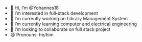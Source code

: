 - 👋 Hi, I’m @Yohannes18
- 👀 I’m interested in full-stack development
- 🔭 I’m currently working on Library Management System
- 🌱 I’m currently learning computer and electrical engineering
- 💞️ I’m looking to collaborate on full stack project
- 😄 Pronouns: he/him
  
<!---
Yohannes18/Yohannes18 is a ✨ special ✨ repository because its `README.md` (this file) appears on your GitHub profile.
You can click the Preview link to take a look at your changes.
--->
